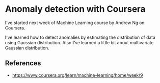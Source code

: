 # Anomaly detection with Coursera

I've started next week of Machine Learning course by Andrew Ng on Coursera.

I've learned how to detect anomalies by estimating the distribution of data using Gaussian distribution. Also I've learned a little bit about multivariate Gaussian distribution.

## References

- https://www.coursera.org/learn/machine-learning/home/week/9